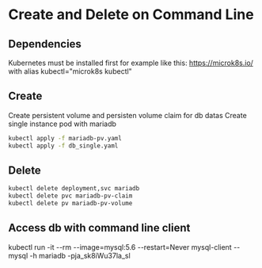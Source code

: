 # Create and Delete on Command Line
## Dependencies
Kubernetes must be installed first
for example like this:
https://microk8s.io/
with 
alias kubectl="microk8s kubectl"

## Create
Create persistent volume and persisten volume claim for db datas
Create single instance pod with mariadb
```bash
kubectl apply -f mariadb-pv.yaml
kubectl apply -f db_single.yaml
```

## Delete
```bash
kubectl delete deployment,svc mariadb
kubectl delete pvc mariadb-pv-claim
kubectl delete pv mariadb-pv-volume
```

## Access db with command line client
kubectl run -it --rm --image=mysql:5.6 --restart=Never mysql-client -- mysql -h mariadb -pja_sk8iWu37la_sl
